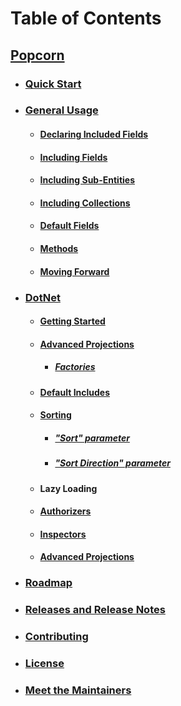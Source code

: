 # Table of Contents
## [Popcorn](../README.md)

+ ### [Quick Start](QuickStart.md)

+ ### [General Usage](Documentation.md)
  + #### [Declaring Included Fields](Documentation.md#includedFields)
  + #### [Including Fields](Documentation.md#includingFields)
  + #### [Including Sub-Entities](Documentation.md#includingSubEntities)
  + #### [Including Collections](Documentation.md#includingCollections)
  + #### [Default Fields](Documentation.md#defaultFields)
  + #### [Methods](Documentation.md#methods)
  + #### [Moving Forward](Documentation.md#movingForward)
    
+ ### [DotNet](dotnet/DotNetDocumentation.md)
  + #### [Getting Started](dotnet/DotNetTutorialGettingStarted.md)
  + #### [Advanced Projections](dotnet/DotNetTutorialAdvancedProjections.md)
    + ##### [Factories](dotnet/DotNetTutorialAdvancedProjections.md#factories)
  + #### [Default Includes](dotnet/DotNetTutorialDefaultIncludes.md)
  + #### [Sorting](dotnet/DotNetTutorialSorting.md)
    + ##### ["Sort" parameter](dotnet/DotNetTutorialSorting.md#sort)
    + ##### ["Sort Direction" parameter](dotnet/DotNetTutorialSorting.md#sortDirection)
  + #### Lazy Loading
  + #### [Authorizers](dotnet/DotNetTutorialAuthorizers.md)
  + #### [Inspectors](dotnet/DotNetTutorialInspectors.md)
  + #### [Advanced Projections](dotnet/DotNetTutorialAdvancedProjections.md)
  
+ ### [Roadmap](Roadmap.md)

+ ### [Releases and Release Notes](Releases.md)

+ ### [Contributing](Contributing.md)

+ ### [License](../LICENSE)

+ ### [Meet the Maintainers](Maintainers.md)
